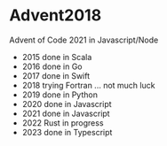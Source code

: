 # Advent2018

Advent of Code 2021 in Javascript/Node

- 2015 done in Scala
- 2016 done in Go
- 2017 done in Swift
- 2018 trying Fortran ... not much luck
- 2019 done in Python
- 2020 done in Javascript
- 2021 done in Javascript
- 2022 Rust in progress
- 2023 done in Typescript

